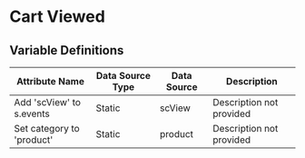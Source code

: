 # Cart Viewed

### 

## Variable Definitions

| Attribute Name|Data Source Type|Data Source|Description|
| --- | --- | --- | --- |
|Add 'scView' to s.events|Static|scView|Description not provided|
|Set category to 'product'|Static|product|Description not provided|



